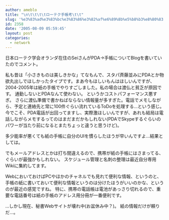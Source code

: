 ```yaml
---
author: ameblo
title: "\n\t\t\t\tローテク手帳考\t\t"
slug: '%e3%83%ad%e3%83%bc%e3%83%86%e3%82%af%e6%89%8b%e5%b8%b3%e8%80%83'
id: 2358
date: '2005-08-09 05:59:45'
layout: post
categories:
  - network
---
```


日本ローテク学会オランダ在住のSeiさんがPDA→手帳についてBlogを書いていたのでコメント。

私も昔は「小さきものは美しきかな」てなもんで、スタパ斉藤並みにPDAとか物欲丸出しでほしかったタイプです。まあ今もほしいもんはほしいんですが、2004-2005年は紙の手帳でやりすごしました。私の場合は渡仏と貧乏が原因です。 通勤しないとPDAなんて使わない。 というかコストパフォーマンス悪すぎ。 さらに渡仏準備で書かねばならない情報量が多すぎた。電話でメモしながら、予定と連絡先と常に100件ぐらい流れているToDoを処理する…という感じ。 今でこそ、PDA電話が出回ってますし、実際激ほしいんですが、あれも結局は電話しながらメモするってのはまだまだかもしれない(PDAでSkypeするぐらいのパワーが当たり前になるとまたちょっと違うと思うけど)。

多少能率が悪くても紙の手帳に自分のUIを慣らしたほうが早いんですよ…結果としては。

でもメールアドレスとかは打ち間違えるので、携帯が紙の手帳にはさまってる、ぐらいが最強かもしれない。 スケジュール管理と名刺の整理は最近自分専用Wikiに集約してます。

WebにおいておけばPCやほかのチャネルでも見れて便利な情報、というのと、手帳の紙に書いておいて便利な情報というのは分けたほうがいいのかな、というのが最近の感覚ですね。 特に、携帯の電話帳は電池があっさり切れるので、重要な電話番号は紙の手帳のアドレス用分冊が一番便利です。

…しかし現在、秘書Webサイトが壊れ中(お盆休み中？)。 紙の情報だけが頼りだ…。
